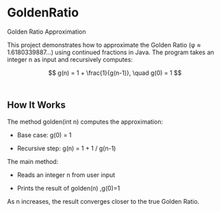 # GoldenRatio
Golden Ratio Approximation

This project demonstrates how to approximate the Golden Ratio (φ ≈ 1.6180339887...) using continued fractions in Java.
The program takes an integer n as input and recursively computes:

$$
g(n) = 1 + \frac{1}{g(n-1)}, \quad g(0) = 1
$$
	​
## How It Works

The method golden(int n) computes the approximation:

- Base case: g(0) = 1

- Recursive step: g(n) = 1 + 1 / g(n-1)

The main method:

- Reads an integer n from user input

- Prints the result of golden(n)
,g(0)=1

As n increases, the result converges closer to the true Golden Ratio.
